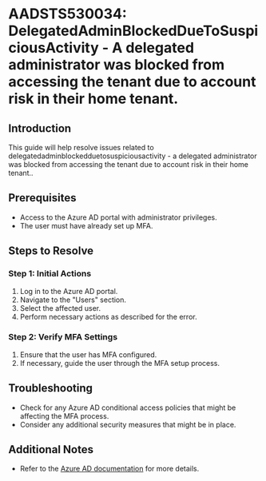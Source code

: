 
# AADSTS530034: DelegatedAdminBlockedDueToSuspiciousActivity - A delegated administrator was blocked from accessing the tenant due to account risk in their home tenant.

## Introduction
This guide will help resolve issues related to delegatedadminblockedduetosuspiciousactivity - a delegated administrator was blocked from accessing the tenant due to account risk in their home tenant..

## Prerequisites
- Access to the Azure AD portal with administrator privileges.
- The user must have already set up MFA.

## Steps to Resolve

### Step 1: Initial Actions
1. Log in to the Azure AD portal.
2. Navigate to the "Users" section.
3. Select the affected user.
4. Perform necessary actions as described for the error.

### Step 2: Verify MFA Settings
1. Ensure that the user has MFA configured.
2. If necessary, guide the user through the MFA setup process.

## Troubleshooting
- Check for any Azure AD conditional access policies that might be affecting the MFA process.
- Consider any additional security measures that might be in place.

## Additional Notes
- Refer to the [Azure AD documentation](https://learn.microsoft.com/en-us/azure/active-directory/) for more details.
